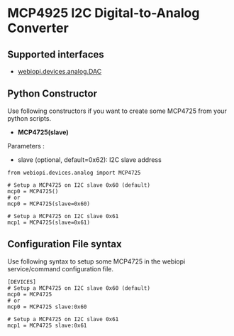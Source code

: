 # MCP4925 I2C Digital-to-Analog Converter #

## Supported interfaces ##
  * [webiopi.devices.analog.DAC](ANALOG#DAC_(Digital-to-Analog_Converter).md)

## Python Constructor ##
Use following constructors if you want to create some MCP4725 from your python scripts.
  * **MCP4725(slave)**

Parameters :
  * slave (optional, default=0x62): I2C slave address

```
from webiopi.devices.analog import MCP4725

# Setup a MCP4725 on I2C slave 0x60 (default)
mcp0 = MCP4725()
# or
mcp0 = MCP4725(slave=0x60)

# Setup a MCP4725 on I2C slave 0x61
mcp1 = MCP4725(slave=0x61)
```

## Configuration File syntax ##
Use following syntax to setup some MCP4725 in the webiopi service/command configuration file.
```
[DEVICES]
# Setup a MCP4725 on I2C slave 0x60 (default)
mcp0 = MCP4725
# or
mcp0 = MCP4725 slave:0x60

# Setup a MCP4725 on I2C slave 0x61
mcp1 = MCP4725 slave:0x61
```